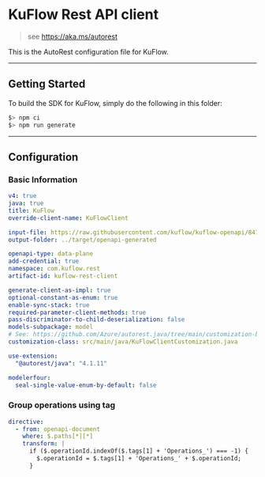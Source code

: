 # KuFlow Rest API client

> see https://aka.ms/autorest

This is the AutoRest configuration file for KuFlow.

---

## Getting Started

To build the SDK for KuFlow, simply do the following in this folder:

```bash
$> npm ci
$> npm run generate
```

---

## Configuration

### Basic Information

```yaml
v4: true
java: true
title: KuFlow
override-client-name: KuFlowClient

input-file: https://raw.githubusercontent.com/kuflow/kuflow-openapi/84727d25e94a585177b4e26fc15aee1cfb9c7fe2/specs/api.kuflow.com/v2022-10-08/openapi.yaml
output-folder: ../target/openapi-generated

openapi-type: data-plane
add-credential: true
namespace: com.kuflow.rest
artifact-id: kuflow-rest-client

generate-client-as-impl: true
optional-constant-as-enum: true
enable-sync-stack: true
required-parameter-client-methods: true
pass-discriminator-to-child-deserialization: false
models-subpackage: model
# See: https://github.com/Azure/autorest.java/tree/main/customization-base
customization-class: src/main/java/KuFlowClientCustomization.java

use-extension:
  "@autorest/java": "4.1.11"

modelerfour:
  seal-single-value-enum-by-default: false
```

### Group operations using tag
```yaml
directive:
  - from: openapi-document
    where: $.paths[*][*]
    transform: |
      if ($.operationId.indexOf($.tags[1] + 'Operations_') === -1) {
        $.operationId = $.tags[1] + 'Operations_' + $.operationId;
      }
```

